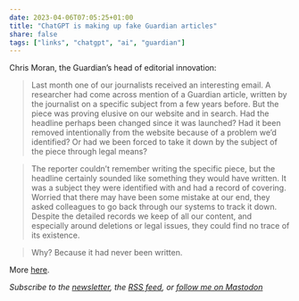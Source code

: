 ```yaml
---
date: 2023-04-06T07:05:25+01:00
title: "ChatGPT is making up fake Guardian articles"
share: false
tags: ["links", "chatgpt", "ai", "guardian"]
---
```

Chris Moran, the Guardian’s head of editorial innovation:

> Last month one of our journalists received an interesting email. A researcher had come across mention of a Guardian
> article, written by the journalist on a specific subject from a few years before. But the piece was proving elusive on
> our website and in search. Had the headline perhaps been changed since it was launched? Had it been removed
> intentionally from the website because of a problem we’d identified? Or had we been forced to take it down by the
> subject of the piece through legal means?

> The reporter couldn’t remember writing the specific piece, but the headline certainly sounded like something they
> would have written. It was a subject they were identified with and had a record of covering. Worried that there may
> have been some mistake at our end, they asked colleagues to go back through our systems to track it down. Despite the
> detailed records we keep of all our content, and especially around deletions or legal issues, they could find no trace
> of its existence.

> Why? Because it had never been written.

More [here](https://www.theguardian.com/commentisfree/2023/apr/06/ai-chatgpt-guardian-technology-risks-fake-article).

*Subscribe to the [newsletter][nl], the [RSS feed][rss], or [follow me on Mastodon][m]*

 [rss]: https://nicolaiarocci.com/index.xml
 [m]: https://fosstodon.org/@nicola
 [nl]: https://nicolaiarocci.substack.com

